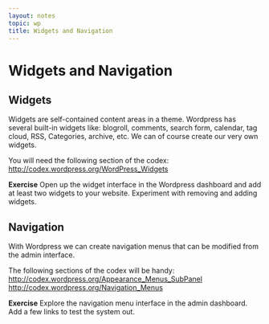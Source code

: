 ```yaml
---
layout: notes
topic: wp
title: Widgets and Navigation
---
```


# Widgets and Navigation

## Widgets
Widgets are self-contained content areas in a theme. Wordpress has several built-in widgets like: blogroll, comments, search form, calendar, tag cloud, RSS, Categories, archive, etc. We can of course create our very own widgets.

You will need the following section of the codex:
http://codex.wordpress.org/WordPress_Widgets

**Exercise**
Open up the widget interface in the Wordpress dashboard and add at least two widgets to your website. Experiment with removing and adding widgets.

## Navigation

With Wordpress we can create navigation menus that can be modified from the admin interface. 

The following sections of the codex will be handy:
http://codex.wordpress.org/Appearance_Menus_SubPanel
http://codex.wordpress.org/Navigation_Menus

**Exercise**
Explore the navigation menu interface in the admin dashboard. Add a few links to test the system out.

